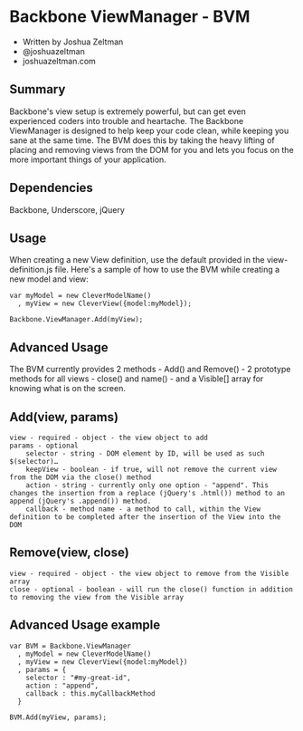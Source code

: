 # Backbone ViewManager - BVM
- Written by Joshua Zeltman
- @joshuazeltman
- joshuazeltman.com

## Summary
Backbone's view setup is extremely powerful, but can get even experienced coders into trouble and heartache. The Backbone ViewManager is designed to help keep your code clean, while keeping you sane at the same time. The BVM does this by taking the heavy lifting of placing and removing views from the DOM for you and lets you focus on the more important things of your application.

## Dependencies
Backbone, Underscore, jQuery

## Usage
When creating a new View definition, use the default provided in the view-definition.js file. Here's a sample of how to use the BVM while creating a new model and view:

	var myModel = new CleverModelName()
	  , myView = new CleverView({model:myModel});
	  
	Backbone.ViewManager.Add(myView);
	
## Advanced Usage
The BVM currently provides 2 methods - Add() and Remove() - 2 prototype methods for all views - close() and name() - and a Visible[] array for knowing what is on the screen. 

## Add(view, params)
	view - required - object - the view object to add
	params - optional 
		selector - string - DOM element by ID, will be used as such $(selector)…
		keepView - boolean - if true, will not remove the current view from the DOM via the close() method
		action - string - currently only one option - "append". This changes the insertion from a replace (jQuery's .html()) method to an append (jQuery's .append()) method.
		callback - method name - a method to call, within the View definition to be completed after the insertion of the View into the DOM
		
## Remove(view, close)
	view - required - object - the view object to remove from the Visible array
	close - optional - boolean - will run the close() function in addition to removing the view from the Visible array
		
## Advanced Usage example

	var BVM = Backbone.ViewManager
	  , myModel = new CleverModelName()
	  , myView = new CleverView({model:myModel})
	  , params = {
	  	selector : "#my-great-id",
	  	action : "append",
	  	callback : this.myCallbackMethod
	  }
	  
	BVM.Add(myView, params);